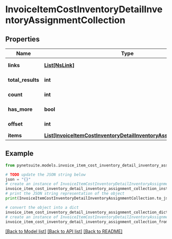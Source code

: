 # InvoiceItemCostInventoryDetailInventoryAssignmentCollection


## Properties

Name | Type | Description | Notes
------------ | ------------- | ------------- | -------------
**links** | [**List[NsLink]**](NsLink.md) |  | [optional] [readonly] 
**total_results** | **int** |  | [optional] [readonly] 
**count** | **int** |  | [optional] [readonly] 
**has_more** | **bool** |  | [optional] [readonly] 
**offset** | **int** |  | [optional] [readonly] 
**items** | [**List[InvoiceItemCostInventoryDetailInventoryAssignmentElement]**](InvoiceItemCostInventoryDetailInventoryAssignmentElement.md) |  | [optional] 

## Example

```python
from pynetsuite.models.invoice_item_cost_inventory_detail_inventory_assignment_collection import InvoiceItemCostInventoryDetailInventoryAssignmentCollection

# TODO update the JSON string below
json = "{}"
# create an instance of InvoiceItemCostInventoryDetailInventoryAssignmentCollection from a JSON string
invoice_item_cost_inventory_detail_inventory_assignment_collection_instance = InvoiceItemCostInventoryDetailInventoryAssignmentCollection.from_json(json)
# print the JSON string representation of the object
print(InvoiceItemCostInventoryDetailInventoryAssignmentCollection.to_json())

# convert the object into a dict
invoice_item_cost_inventory_detail_inventory_assignment_collection_dict = invoice_item_cost_inventory_detail_inventory_assignment_collection_instance.to_dict()
# create an instance of InvoiceItemCostInventoryDetailInventoryAssignmentCollection from a dict
invoice_item_cost_inventory_detail_inventory_assignment_collection_from_dict = InvoiceItemCostInventoryDetailInventoryAssignmentCollection.from_dict(invoice_item_cost_inventory_detail_inventory_assignment_collection_dict)
```
[[Back to Model list]](../README.md#documentation-for-models) [[Back to API list]](../README.md#documentation-for-api-endpoints) [[Back to README]](../README.md)


